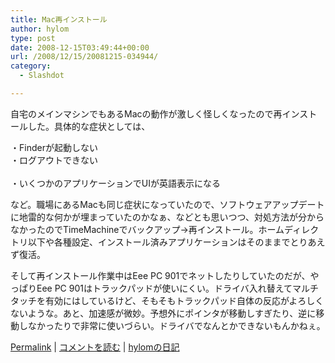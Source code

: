 ```yaml
---
title: Mac再インストール
author: hylom
type: post
date: 2008-12-15T03:49:44+00:00
url: /2008/12/15/20081215-034944/
category:
  - Slashdot

---
```

自宅のメインマシンでもあるMacの動作が激しく怪しくなったので再インストールした。具体的な症状としては、

・Finderが起動しない     
・ログアウトできない </br>     
・いくつかのアプリケーションでUIが英語表示になる </br>

など。職場にあるMacも同じ症状になっていたので、ソフトウェアアップデートに地雷的な何かが埋まっていたのかなぁ、などとも思いつつ、対処方法が分からなかったのでTimeMachineでバックアップ→再インストール。ホームディレクトリ以下や各種設定、インストール済みアプリケーションはそのままでとりあえず復活。

そして再インストール作業中はEee PC 901でネットしたりしていたのだが、やっぱりEee PC 901はトラックパッドが使いにくい。ドライバ入れ替えてマルチタッチを有効にはしているけど、そもそもトラックパッド自体の反応がよろしくないような。あと、加速感が微妙。予想外にポインタが移動しすぎたり、逆に移動しなかったりで非常に使いづらい。ドライバでなんとかできないもんかねぇ。

  [Permalink][1] |   [コメントを読む][2] |   [hylomの日記][3]

 [1]: http://slashdot.jp/~hylom/journal/461324
 [2]: http://slashdot.jp/~hylom/journal/461324#acomments
 [3]: http://slashdot.jp/~hylom/journal/
